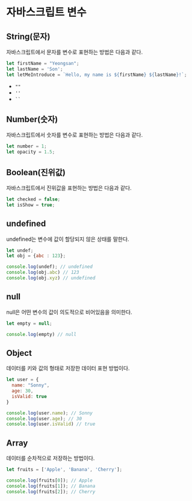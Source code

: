 # 자바스크립트 변수

## String(문자)

자바스크립트에서 문자를 변수로 표현하는 방법은 다음과 같다.

```js
let firstName = "Yeongsan";
let lastName = 'Son';
let letMeIntroduce = `Hello, my name is ${firstName} ${lastName}!`;
```

- `""`
- `''`
- ` `` `

## Number(숫자)

자바스크립트에서 숫자를 변수로 표현하는 방법은 다음과 같다.

```js
let number = 1;
let opacity = 1.5;
```

## Boolean(진위값)

자바스크립트에서 진위값을 표현하는 방법은 다음과 같다.

```js
let checked = false;
let isShow = true;
```

## undefined

undefined는 변수에 값이 할당되지 않은 상태를 말한다. 

```js
let undef;
let obj = {abc : 123};

console.log(undef); // undefined
console.log(obj.abc) // 123
console.log(obj.xyz) // undefined
```

## null

null은 어떤 변수의 값이 의도적으로 비어있음을 의미한다. 

```js
let empty = null;

console.log(empty) // null
```

## Object

데이터를 키와 값의 형태로 저장한 데이터 표현 방법이다.

```js
let user = {
  name: "Sonny",
  age: 30,
  isValid: true
}

console.log(user.name); // Sonny
console.log(user.age); // 30
console.log(user.isValid) // true
```
## Array

데이터를 순차적으로 저장하는 방법이다.

```js
let fruits = ['Apple', 'Banana', 'Cherry'];

console.log(fruits[0]); // Apple
console.log(fruits[1]); // Banana
console.log(fruits[2]); // Cherry
```
